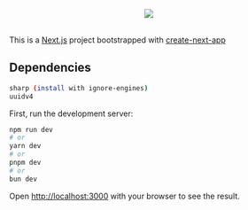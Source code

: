 <div class="frame" align="center">
<img src="https://arg0wak.github.io/gist/images/nextjs-upload-adapter/VJG6RZFRQTBBABE.png"/>
</div>
<br/>

This is a [Next.js](https://nextjs.org/) project bootstrapped with [create-next-app](https://github.com/vercel/next.js/tree/canary/packages/create-next-app)

## Dependencies

```bash
sharp (install with ignore-engines)
uuidv4
```

First, run the development server:

```bash
npm run dev
# or
yarn dev
# or
pnpm dev
# or
bun dev
```

Open [http://localhost:3000](http://localhost:3000) with your browser to see the result.
